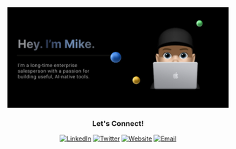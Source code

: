 <div align="center">
  <img src="harehimself.png" alt="HareHimself Profile"/>
</div>

<div align="center">

### Let's Connect!

[![LinkedIn](https://img.shields.io/badge/LinkedIn-0077B5?style=for-the-badge&logo=linkedin&logoColor=white)](https://linkedin.com/in/mike-hare)
[![Twitter](https://img.shields.io/badge/Twitter-1DA1F2?style=for-the-badge&logo=twitter&logoColor=white)](https://twitter.com/harehimself)
[![Website](https://img.shields.io/badge/mikehare.io-4285F4?style=for-the-badge&logo=google-chrome&logoColor=white)](https://mikehare.io)
[![Email](https://img.shields.io/badge/Email-D14836?style=for-the-badge&logo=gmail&logoColor=white)](mailto:mike@mikehare.io)

</div>





<!--
**harehimself/harehimself** is a ✨ _special_ ✨ repository because its `README.md` (this file) appears on your GitHub profile.

Here are some ideas to get you started:

- 🔭 I’m currently working on ...
- 🌱 I’m currently learning ...
- 👯 I’m looking to collaborate on ...
- 🤔 I’m looking for help with ...
- 💬 Ask me about ...
- 📫 How to reach me: ...
- 😄 Pronouns: ...
- ⚡ Fun fact: ...
-->
